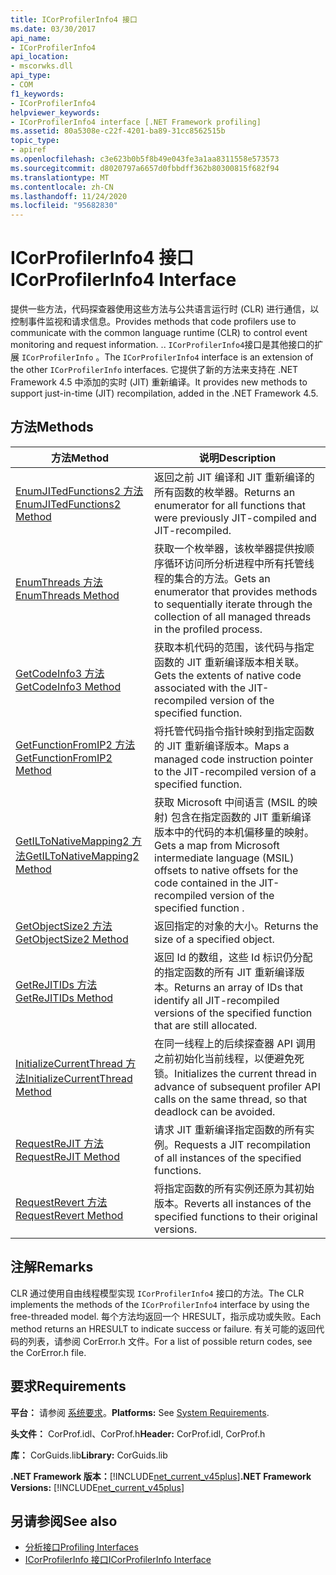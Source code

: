 ```yaml
---
title: ICorProfilerInfo4 接口
ms.date: 03/30/2017
api_name:
- ICorProfilerInfo4
api_location:
- mscorwks.dll
api_type:
- COM
f1_keywords:
- ICorProfilerInfo4
helpviewer_keywords:
- ICorProfilerInfo4 interface [.NET Framework profiling]
ms.assetid: 80a5308e-c22f-4201-ba89-31cc8562515b
topic_type:
- apiref
ms.openlocfilehash: c3e623b0b5f8b49e043fe3a1aa8311558e573573
ms.sourcegitcommit: d8020797a6657d0fbbdff362b80300815f682f94
ms.translationtype: MT
ms.contentlocale: zh-CN
ms.lasthandoff: 11/24/2020
ms.locfileid: "95682830"
---
```

# <a name="icorprofilerinfo4-interface"></a><span data-ttu-id="56560-102">ICorProfilerInfo4 接口</span><span class="sxs-lookup"><span data-stu-id="56560-102">ICorProfilerInfo4 Interface</span></span>

<span data-ttu-id="56560-103">提供一些方法，代码探查器使用这些方法与公共语言运行时 (CLR) 进行通信，以控制事件监视和请求信息。</span><span class="sxs-lookup"><span data-stu-id="56560-103">Provides methods that code profilers use to communicate with the common language runtime (CLR) to control event monitoring and request information.</span></span> <span data-ttu-id="56560-104">.</span><span class="sxs-lookup"><span data-stu-id="56560-104">.</span></span> <span data-ttu-id="56560-105">`ICorProfilerInfo4`接口是其他接口的扩展 `ICorProfilerInfo` 。</span><span class="sxs-lookup"><span data-stu-id="56560-105">The `ICorProfilerInfo4` interface is an extension of the other `ICorProfilerInfo` interfaces.</span></span> <span data-ttu-id="56560-106">它提供了新的方法来支持在 .NET Framework 4.5 中添加的实时 (JIT) 重新编译。</span><span class="sxs-lookup"><span data-stu-id="56560-106">It provides new methods to support just-in-time (JIT) recompilation, added in the .NET Framework 4.5.</span></span>  
  
## <a name="methods"></a><span data-ttu-id="56560-107">方法</span><span class="sxs-lookup"><span data-stu-id="56560-107">Methods</span></span>  
  
|<span data-ttu-id="56560-108">方法</span><span class="sxs-lookup"><span data-stu-id="56560-108">Method</span></span>|<span data-ttu-id="56560-109">说明</span><span class="sxs-lookup"><span data-stu-id="56560-109">Description</span></span>|  
|------------|-----------------|  
|[<span data-ttu-id="56560-110">EnumJITedFunctions2 方法</span><span class="sxs-lookup"><span data-stu-id="56560-110">EnumJITedFunctions2 Method</span></span>](icorprofilerinfo4-enumjitedfunctions2-method.md)|<span data-ttu-id="56560-111">返回之前 JIT 编译和 JIT 重新编译的所有函数的枚举器。</span><span class="sxs-lookup"><span data-stu-id="56560-111">Returns an enumerator for all functions that were previously JIT-compiled and JIT-recompiled.</span></span>|  
|[<span data-ttu-id="56560-112">EnumThreads 方法</span><span class="sxs-lookup"><span data-stu-id="56560-112">EnumThreads Method</span></span>](icorprofilerinfo4-enumthreads-method.md)|<span data-ttu-id="56560-113">获取一个枚举器，该枚举器提供按顺序循环访问所分析进程中所有托管线程的集合的方法。</span><span class="sxs-lookup"><span data-stu-id="56560-113">Gets an enumerator that provides methods to sequentially iterate through the collection of all managed threads in the profiled process.</span></span>|  
|[<span data-ttu-id="56560-114">GetCodeInfo3 方法</span><span class="sxs-lookup"><span data-stu-id="56560-114">GetCodeInfo3 Method</span></span>](icorprofilerinfo4-getcodeinfo3-method.md)|<span data-ttu-id="56560-115">获取本机代码的范围，该代码与指定函数的 JIT 重新编译版本相关联。</span><span class="sxs-lookup"><span data-stu-id="56560-115">Gets the extents of native code associated with the JIT-recompiled version of the specified function.</span></span>|  
|[<span data-ttu-id="56560-116">GetFunctionFromIP2 方法</span><span class="sxs-lookup"><span data-stu-id="56560-116">GetFunctionFromIP2 Method</span></span>](icorprofilerinfo4-getfunctionfromip2-method.md)|<span data-ttu-id="56560-117">将托管代码指令指针映射到指定函数的 JIT 重新编译版本。</span><span class="sxs-lookup"><span data-stu-id="56560-117">Maps a managed code instruction pointer to the JIT-recompiled version of a specified function.</span></span>|  
|[<span data-ttu-id="56560-118">GetILToNativeMapping2 方法</span><span class="sxs-lookup"><span data-stu-id="56560-118">GetILToNativeMapping2 Method</span></span>](icorprofilerinfo4-getiltonativemapping2-method.md)|<span data-ttu-id="56560-119">获取 Microsoft 中间语言 (MSIL 的映射) 包含在指定函数的 JIT 重新编译版本中的代码的本机偏移量的映射。</span><span class="sxs-lookup"><span data-stu-id="56560-119">Gets a map from Microsoft intermediate language (MSIL) offsets to native offsets for the code contained in the JIT-recompiled version of the specified function .</span></span>|  
|[<span data-ttu-id="56560-120">GetObjectSize2 方法</span><span class="sxs-lookup"><span data-stu-id="56560-120">GetObjectSize2 Method</span></span>](icorprofilerinfo4-getobjectsize2-method.md)|<span data-ttu-id="56560-121">返回指定的对象的大小。</span><span class="sxs-lookup"><span data-stu-id="56560-121">Returns the size of a specified object.</span></span>|  
|[<span data-ttu-id="56560-122">GetReJITIDs 方法</span><span class="sxs-lookup"><span data-stu-id="56560-122">GetReJITIDs Method</span></span>](icorprofilerinfo4-getrejitids-method.md)|<span data-ttu-id="56560-123">返回 Id 的数组，这些 Id 标识仍分配的指定函数的所有 JIT 重新编译版本。</span><span class="sxs-lookup"><span data-stu-id="56560-123">Returns an array of IDs that identify all JIT-recompiled versions of the specified function that are still allocated.</span></span>|  
|[<span data-ttu-id="56560-124">InitializeCurrentThread 方法</span><span class="sxs-lookup"><span data-stu-id="56560-124">InitializeCurrentThread Method</span></span>](icorprofilerinfo4-initializecurrentthread-method.md)|<span data-ttu-id="56560-125">在同一线程上的后续探查器 API 调用之前初始化当前线程，以便避免死锁。</span><span class="sxs-lookup"><span data-stu-id="56560-125">Initializes the current thread in advance of subsequent profiler API calls on the same thread, so that deadlock can be avoided.</span></span>|  
|[<span data-ttu-id="56560-126">RequestReJIT 方法</span><span class="sxs-lookup"><span data-stu-id="56560-126">RequestReJIT Method</span></span>](icorprofilerinfo4-requestrejit-method.md)|<span data-ttu-id="56560-127">请求 JIT 重新编译指定函数的所有实例。</span><span class="sxs-lookup"><span data-stu-id="56560-127">Requests a JIT recompilation of all instances of the specified functions.</span></span>|  
|[<span data-ttu-id="56560-128">RequestRevert 方法</span><span class="sxs-lookup"><span data-stu-id="56560-128">RequestRevert Method</span></span>](icorprofilerinfo4-requestrevert-method.md)|<span data-ttu-id="56560-129">将指定函数的所有实例还原为其初始版本。</span><span class="sxs-lookup"><span data-stu-id="56560-129">Reverts all instances of the specified functions to their original versions.</span></span>|  
  
## <a name="remarks"></a><span data-ttu-id="56560-130">注解</span><span class="sxs-lookup"><span data-stu-id="56560-130">Remarks</span></span>  

 <span data-ttu-id="56560-131">CLR 通过使用自由线程模型实现 `ICorProfilerInfo4` 接口的方法。</span><span class="sxs-lookup"><span data-stu-id="56560-131">The CLR implements the methods of the `ICorProfilerInfo4` interface by using the free-threaded model.</span></span> <span data-ttu-id="56560-132">每个方法均返回一个 HRESULT，指示成功或失败。</span><span class="sxs-lookup"><span data-stu-id="56560-132">Each method returns an HRESULT to indicate success or failure.</span></span> <span data-ttu-id="56560-133">有关可能的返回代码的列表，请参阅 CorError.h 文件。</span><span class="sxs-lookup"><span data-stu-id="56560-133">For a list of possible return codes, see the CorError.h file.</span></span>  
  
## <a name="requirements"></a><span data-ttu-id="56560-134">要求</span><span class="sxs-lookup"><span data-stu-id="56560-134">Requirements</span></span>  

 <span data-ttu-id="56560-135">**平台：** 请参阅 [系统要求](../../get-started/system-requirements.md)。</span><span class="sxs-lookup"><span data-stu-id="56560-135">**Platforms:** See [System Requirements](../../get-started/system-requirements.md).</span></span>  
  
 <span data-ttu-id="56560-136">**头文件：** CorProf.idl、CorProf.h</span><span class="sxs-lookup"><span data-stu-id="56560-136">**Header:** CorProf.idl, CorProf.h</span></span>  
  
 <span data-ttu-id="56560-137">**库：** CorGuids.lib</span><span class="sxs-lookup"><span data-stu-id="56560-137">**Library:** CorGuids.lib</span></span>  
  
 <span data-ttu-id="56560-138">**.NET Framework 版本：**[!INCLUDE[net_current_v45plus](../../../../includes/net-current-v45plus-md.md)]</span><span class="sxs-lookup"><span data-stu-id="56560-138">**.NET Framework Versions:** [!INCLUDE[net_current_v45plus](../../../../includes/net-current-v45plus-md.md)]</span></span>  
  
## <a name="see-also"></a><span data-ttu-id="56560-139">另请参阅</span><span class="sxs-lookup"><span data-stu-id="56560-139">See also</span></span>

- [<span data-ttu-id="56560-140">分析接口</span><span class="sxs-lookup"><span data-stu-id="56560-140">Profiling Interfaces</span></span>](profiling-interfaces.md)
- [<span data-ttu-id="56560-141">ICorProfilerInfo 接口</span><span class="sxs-lookup"><span data-stu-id="56560-141">ICorProfilerInfo Interface</span></span>](icorprofilerinfo-interface.md)
